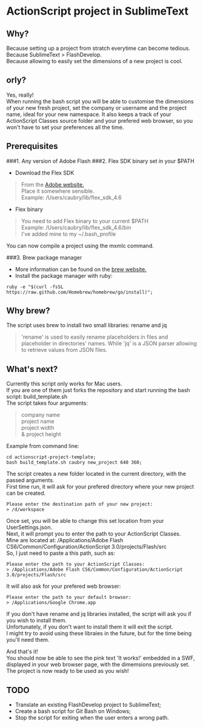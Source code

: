 # ActionScript project in SublimeText

## Why?
Because setting up a project from stratch everytime can become tedious.  
Because SublimeText > FlashDevelop.  
Because allowing to easily set the dimensions of a new project is cool.  

## orly?
Yes, really!  
When running the bash script you will be able to customise the dimensions of your new fresh project,
set the company or username and the project name, ideal for your new namespace.
It also keeps a track of your ActionScript Classes source folder and your prefered web browser, 
so you won't have to set your preferences all the time. 

## Prerequisites 
###1. Any version of Adobe Flash
###2. Flex SDK binary set in your $PATH

- Download the Flex SDK  
> From the [Adobe website.](http://www.adobe.com/devnet/flex/flex-sdk-download.html)  
> Place it somewhere sensible.  
> Example: /Users/caubry/lib/flex_sdk_4.6  

- Flex binary
> You need to add Flex binary to your current $PATH  
> Example: /Users/caubry/lib/flex_sdk_4.6/bin  
> I've added mine to my ~/.bash_profile  

You can now compile a project using the mxmlc command.  

###3. Brew package manager

- More information can be found on the [brew website.](http://brew.sh/)  
- Install the package manager with ruby:

```
ruby -e "$(curl -fsSL https://raw.github.com/Homebrew/homebrew/go/install)";
```

## Why brew?

The script uses brew to install two small libraries: rename and jq  
> 'rename' is used to easily rename placeholders in files and placeholder in directories' names. While 'jq' is a JSON parser allowing to retrieve values from JSON files.

## What's next?

Currently this script only works for Mac users.  
If you are one of them just forks the repository and start running the bash script: build_template.sh  
The script takes four arguments:
> company name  
> project name  
> project width  
> & project height  

Example from command line:  

```
cd actionscript-project-template;  
bash build_template.sh caubry new_project 640 360;
```

The script creates a new folder located in the current directory, with the passed arguments.  
First time run, it will ask for your prefered directory where your new project can be created.  

```
Please enter the destination path of your new project:
> /d/workspace
```

Once set, you will be able to change this set location from your UserSettings.json.  
Next, it will prompt you to enter the path to your ActionScript Classes.  
Mine are located at: /Applications/Adobe Flash CS6/Common/Configuration/ActionScript 3.0/projects/Flash/src  
So, I just need to paste a this path, such as:

```
Please enter the path to your ActionScript Classes:
> /Applications/Adobe Flash CS6/Common/Configuration/ActionScript 3.0/projects/Flash/src
```

It will also ask for your prefered web browser: 

```
Please enter the path to your default browser:
> /Applications/Google Chrome.app
```

If you don't have rename and jq libraries installed, the script will ask you if you wish to install them.  
Unfortunately, if you don't want to install them it will exit the script.  
I might try to avoid using these libraies in the future, but for the time being you'll need them.

And that's it!  
You should now be able to see the pink text 'It works!' embedded in a SWF, displayed in your web browser page, with the dimemsions previously set.  
The project is now ready to be used as you wish!

## TODO

- Translate an existing FlashDevelop project to SublimeText;
- Create a bash script for Git Bash on Windows;
- Stop the script for exiting when the user enters a wrong path.
